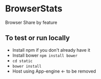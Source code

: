 BrowserStats
============

Browser Share by feature


To test or run locally
----------------------

+ Install npm if you don't already have it
+ Install bower `npm install bower`
+ `cd static`
+ `bower install`
+ Host using App-engine <- to be removed
